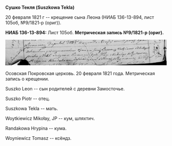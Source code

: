 **Сушко Текля (Suszkowa Tekla)**

20 февраля 1821 г -- крещение сына Леона (НИАБ 136-13-894, лист 105об,
№9/1821-р (ориг)).

**НИАБ 136-13-894:** Лист 105об. **Метрическая запись №9/1821-р
(ориг).**

![](./media/780e27e2b482bd25dca24360c61b8f4925c034d2.png)

Осовская Покровская церковь. 20 февраля 1821 года. Метрическая запись о
крещении.

Suszko Leon -- сын родителей с деревни Замосточье.

Suszko Piotr -- отец.

Suszkowa Tekla -- мать.

Woytkiewicz Mikołay, JP -- кум, шляхтич.

Randakowa Hrypina -- кума.

Woyniewicz Tomasz -- ксёндз.
